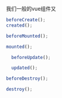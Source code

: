 我们一般的vue组件又

```javascript
beforeCreate();
created();

beforeMounted();

mounted();

  beforeUpdate();

  updated();

beforeDestroy();

destroy();


```
